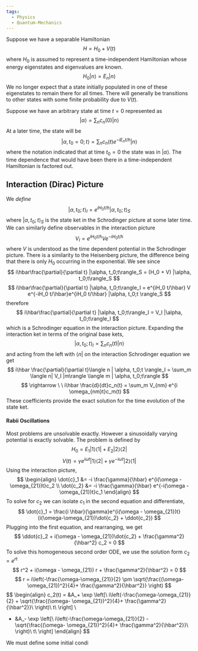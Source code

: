 ```yaml
---
tags:
  - Physics
  - Quantum-Mechanics
---
```

Suppose we have a separable Hamiltonian
$$
H = H_0 + V(t)
$$
where $H_0$ is assumed to represent a time-independent Hamiltonian whose energy eigenstates and eigenvalues are known. 
$$
H_0 |n\rangle = E_n |n\rangle
$$
We no longer expect that a state initially populated in one of these eigenstates to remain there for all times. There will generally be transitions to other states with some finite probability due to $V(t)$. 

Suppose we have an arbitrary state at time $t=0$ represented as
$$
|\alpha\rangle = \sum_n c_n(0)|n\rangle
$$
At a later time, the state will be 
$$
|\alpha, t_0=0; t\rangle = \sum_{n}c_n(t) e^{-iE_n t/\hbar}|n\rangle
$$
where the notation indicated that at time $t_0=0$ the state was in $|\alpha\rangle$. The time dependence that would have been there in a time-independent Hamiltonian is factored out. 
## Interaction (Dirac) Picture
We _define_ 
$$
|\alpha, t_0;t\rangle_I = e^{iH_0 t/\hbar}|\alpha, t_0;t \rangle_S
$$
where $|\alpha, t_0;t \rangle_S$ is the state ket in the Schrodinger picture at some later time. We can similarly define observables in the interaction picture
$$
V_I = e^{iH_0 t/\hbar} V e^{-iH_0 t/\hbar}
$$
where $V$ is understood as the time dependent potential in the Schrodinger picture. There is a similarity to the Heisenberg picture, the difference being that there is only $H_0$ occurring in the exponential. We see since
$$
i\hbar\frac{\partial}{\partial t} |\alpha, t_0;t\rangle_S = (H_0 + V)  |\alpha, t_0;t\rangle_S
$$
$$
i\hbar\frac{\partial}{\partial t} |\alpha, t_0;t\rangle_I = e^{iH_0 t/\hbar}  V e^{-iH_0 t/\hbar}e^{iH_0 t/\hbar} |\alpha, t_0;t \rangle_S
$$
therefore
$$
i\hbar\frac{\partial}{\partial t} |\alpha, t_0;t\rangle_I = V_I  |\alpha, t_0;t\rangle_I
$$
which is a Schrodinger equation in the interaction picture. Expanding the interaction ket in terms of the original base kets,
$$
|\alpha, t_0; t\rangle_I = \sum_n c_n(t)|n\rangle
$$
and acting from the left with $\langle n|$ on the interaction Schrodinger equation we get
$$
i\hbar \frac{\partial}{\partial t}\langle n | \alpha, t_0;t \rangle_I = \sum_m \langle n| V_I |m\rangle \langle m | \alpha, t_0;t\rangle
$$
$$
\rightarrow \ \  i\hbar \frac{d}{dt}c_n(t) = \sum_m V_{nm} e^{i \omega_{nm}t}c_m(t)
$$
These coefficients provide the exact solution for the time evolution of the state ket.
#### Rabii Oscillations
Most problems are unsolvable exactly. However a sinusoidally varying potential is exactly solvable. The problem is defined by
$$
H_0 = E_1 |1\rangle \langle 1| + E_2 |2\rangle \langle 2|
$$
$$
V(t) = \gamma e^{i\omega t} |1 \rangle \langle2 | + \gamma e^{-i\omega t} |2 \rangle\langle 1|
$$
Using the interaction picture,
$$
\begin{align}
\dot{c}_1 &= -i \frac{\gamma}{\hbar} e^{i(\omega - \omega_{21})t}c_2 \\
\dot{c_2} &= -i \frac{\gamma}{\hbar} e^{-i(\omega - \omega_{21})t}c_1
\end{align}
$$
To solve for $c_2$ we can isolate $c_1$ in the second equation and differentiate,
$$
\dot{c}_1 = \frac{i \hbar}{\gamma}e^{i(\omega - \omega_{21})t}(i(\omega-\omega_{21})\dot{c_2} + \ddot{c_2})
$$
Plugging into the first equation, and rearranging, we get
$$
\ddot{c}_2 + i(\omega - \omega_{21})\dot{c_2} + \frac{\gamma^2}{\hbar^2} c_2 = 0
$$
To solve this homogeneous second order ODE, we use the solution form $c_2 = e^{rt}$ 
$$
r^2 + i(\omega - \omega_{21}) r + \frac{\gamma^2}{\hbar^2} = 0
$$
$$
r = i\left(-\frac{\omega-\omega_{21}}{2} \pm \sqrt{\frac{(\omega-
\omega_{21})^2}{4}+ \frac{\gamma^2}{\hbar^2}} \right)
$$
$$
\begin{align}
c_2(t) = &A_+ \exp \left[\ i\left(-\frac{\omega-\omega_{21}}{2} + \sqrt{\frac{(\omega-
\omega_{21})^2}{4}+ \frac{\gamma^2}{\hbar^2}}\ \right)\ t\ \right] \\
+ &A_- \exp \left[\ i\left(-\frac{\omega-\omega_{21}}{2} - \sqrt{\frac{(\omega-
\omega_{21})^2}{4}+ \frac{\gamma^2}{\hbar^2}}\ \right)\ t\  \right]
\end{align}
$$

We must define some initial condi



